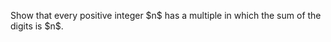 <!--<html>

<body>
	-->

<!--
---
layout: page
title: Problem of the Week
---
-->

<p> Show that every positive integer $n$ has a multiple in which the sum of the digits is $n$.  </p>

<!--<p>Due Wednesday, February 8 at midnight submitted to 
<a href="https://forms.gle/LgCLL5vhwUn6h5eA7">this Google form.</a> <b>You must be logged into your NAU gmail to submit via this form. If you are having trouble with the form, feel free to email a solution to Rachel.Neville@nau.edu</b>
-->

